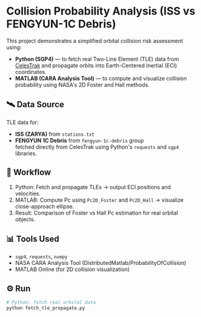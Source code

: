 # Collision Probability Analysis (ISS vs FENGYUN-1C Debris)

This project demonstrates a simplified orbital collision risk assessment using:
- **Python (SGP4)** — to fetch real Two-Line Element (TLE) data from [CelesTrak](https://celestrak.org/NORAD/elements/) and propagate orbits into Earth-Centered Inertial (ECI) coordinates.
- **MATLAB (CARA Analysis Tool)** — to compute and visualize collision probability using NASA's 2D Foster and Hall methods.

## 🛰 Data Source
TLE data for:
- **ISS (ZARYA)** from `stations.txt`
- **FENGYUN 1C Debris** from `fengyun-1c-debris` group  
fetched directly from CelesTrak using Python's `requests` and `sgp4` libraries.

## 🧮 Workflow
1. Python: Fetch and propagate TLEs → output ECI positions and velocities.  
2. MATLAB: Compute Pc using `Pc2D_Foster` and `Pc2D_Hall` → visualize close-approach ellipse.  
3. Result: Comparison of Foster vs Hall Pc estimation for real orbital objects.

## 📊 Tools Used
- `sgp4`, `requests`, `numpy`
- NASA CARA Analysis Tool (DistributedMatlab/ProbabilityOfCollision)
- MATLAB Online (for 2D collision visualization)

## ⚙️ Run
```bash
# Python: fetch real orbital data
python fetch_tle_propagate.py
